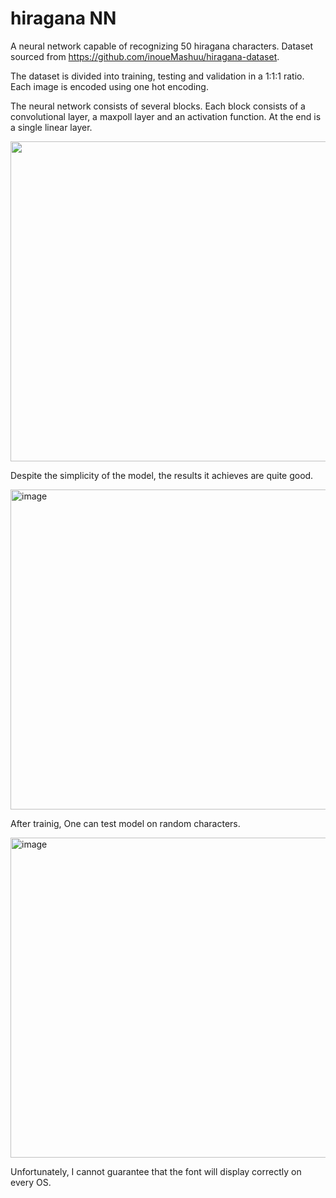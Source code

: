 <h1>hiragana NN</h1>

A neural network capable of recognizing 50 hiragana characters. Dataset sourced from https://github.com/inoueMashuu/hiragana-dataset. 

The dataset is divided into training, testing and validation in a 1:1:1 ratio. Each image is encoded using one hot encoding.

The neural network consists of several blocks. Each block consists of a convolutional layer, a maxpoll layer and an activation function. At the end is a single linear layer.

<img height="512" src="https://github.com/Kminek42/Hiragana/assets/51884463/30960004-e623-4901-8a6b-b7f34d2d2a76">

Despite the simplicity of the model, the results it achieves are quite good.

<img height="512" alt="image" src="https://github.com/Kminek42/Hiragana/assets/51884463/afedd303-51ce-4c37-99d6-330ae1799453">

After trainig, One can test model on random characters.

<img height="512" alt="image" src="https://github.com/Kminek42/Hiragana/assets/51884463/a270eb11-d9cb-403f-8de2-6b75c07503e3">


Unfortunately, I cannot guarantee that the font will display correctly on every OS.

